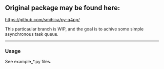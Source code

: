 
## Original package may be found here:
https://github.com/smihica/py-q4pg/

This particaular branch is WIP, and the goal is to achive some simple asynchronous task queue.

---

### Usage

See example_*.py files.
